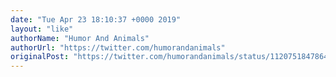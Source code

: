 ```yaml
---
date: "Tue Apr 23 18:10:37 +0000 2019"
layout: "like"
authorName: "Humor And Animals"
authorUrl: "https://twitter.com/humorandanimals"
originalPost: "https://twitter.com/humorandanimals/status/1120751847864774657"
---
```

